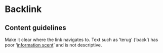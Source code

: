# Backlink

## Content guidelines

Make it clear where the link navigates to. Text such as ‘terug’ (‘back’) has poor ‘[information scent](https://www.nngroup.com/articles/information-scent/)’ and is not descriptive.
